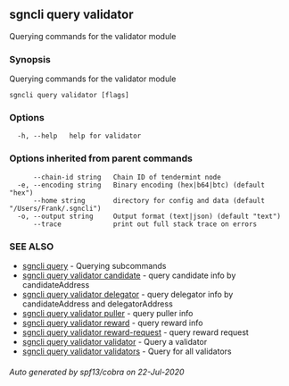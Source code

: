 ## sgncli query validator

Querying commands for the validator module

### Synopsis

Querying commands for the validator module

```
sgncli query validator [flags]
```

### Options

```
  -h, --help   help for validator
```

### Options inherited from parent commands

```
      --chain-id string   Chain ID of tendermint node
  -e, --encoding string   Binary encoding (hex|b64|btc) (default "hex")
      --home string       directory for config and data (default "/Users/Frank/.sgncli")
  -o, --output string     Output format (text|json) (default "text")
      --trace             print out full stack trace on errors
```

### SEE ALSO

* [sgncli query](sgncli_query.md)	 - Querying subcommands
* [sgncli query validator candidate](sgncli_query_validator_candidate.md)	 - query candidate info by candidateAddress
* [sgncli query validator delegator](sgncli_query_validator_delegator.md)	 - query delegator info by candidateAddress and delegatorAddress
* [sgncli query validator puller](sgncli_query_validator_puller.md)	 - query puller info
* [sgncli query validator reward](sgncli_query_validator_reward.md)	 - query reward info
* [sgncli query validator reward-request](sgncli_query_validator_reward-request.md)	 - query reward request
* [sgncli query validator validator](sgncli_query_validator_validator.md)	 - Query a validator
* [sgncli query validator validators](sgncli_query_validator_validators.md)	 - Query for all validators

###### Auto generated by spf13/cobra on 22-Jul-2020
